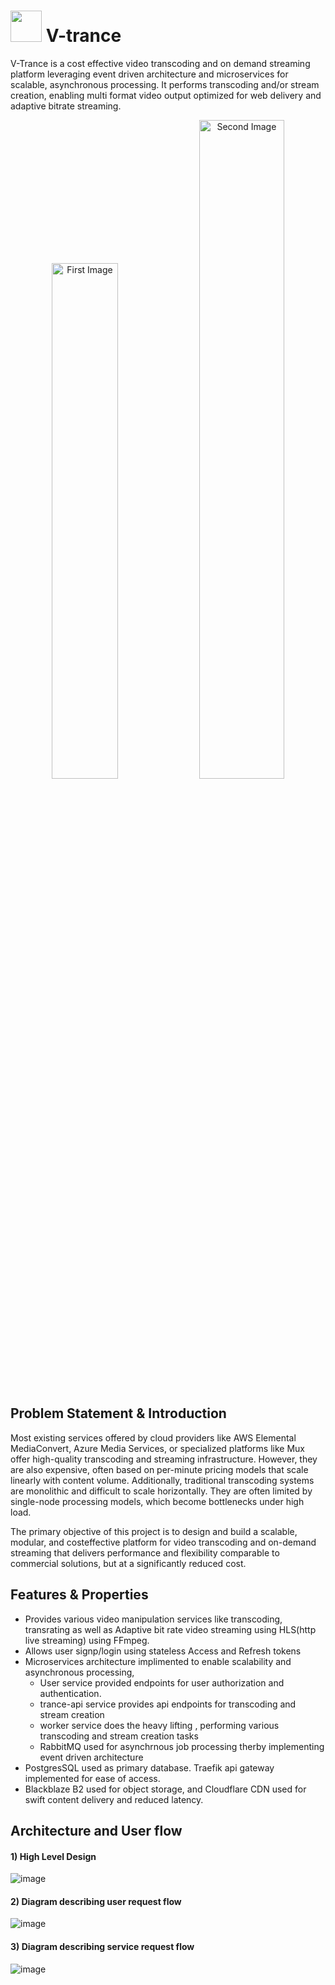 # <img src="https://github.com/user-attachments/assets/b43ff8bc-ab93-4f09-9860-921b32f4bcf2" width="50px"> V-trance

V-Trance is a cost effective video transcoding and on demand streaming platform leveraging event driven architecture and microservices for scalable, asynchronous processing. It performs transcoding and/or stream creation, enabling multi format video output optimized for web delivery and adaptive bitrate streaming. 
<p align="center">
  <img src="https://github.com/user-attachments/assets/93f7ba84-b1d4-46e7-a923-43e8c61650f2" alt="First Image" style="width:46%; display:inline-block;"/>
  <img src="https://github.com/user-attachments/assets/27b4d0cf-f420-44eb-9453-43ba77b203a8" alt="Second Image" style="width:52%; display:inline-block;"/>
</p>

## Problem Statement & Introduction
Most existing services offered by cloud providers like AWS Elemental MediaConvert, Azure Media Services, or specialized platforms like Mux offer high-quality transcoding
and streaming infrastructure. However, they are also expensive, often based on per-minute pricing models that scale linearly with content volume. Additionally, traditional transcoding systems are monolithic and difficult to scale horizontally. They are often limited by single-node processing models, which become bottlenecks under high load.

The primary objective of this project is to design and build a scalable, modular, and costeffective platform for video transcoding and on-demand streaming that delivers
performance and flexibility comparable to commercial solutions, but at a significantly reduced cost.

## Features & Properties
- Provides various video manipulation services like transcoding, transrating as well as Adaptive bit rate video streaming using HLS(http live streaming) using FFmpeg.
- Allows user signp/login using stateless Access and Refresh tokens
- Microservices architecture implimented to enable scalability and asynchronous processing,
  - User service provided endpoints for user authorization and authentication.
  - trance-api service provides api endpoints for transcoding and stream creation
  - worker service does the heavy lifting , performing various transcoding and stream creation tasks
  - RabbitMQ used for asynchrnous job processing therby implementing event driven architecture
- PostgresSQL used as primary database. Traefik api gateway implemented for ease of access.
- Blackblaze B2 used for object storage, and Cloudflare CDN used for swift content delivery and reduced latency.

## Architecture and User flow
#### 1) High Level Design 
![image](https://github.com/user-attachments/assets/d77d4c70-d75a-4a33-a14a-4595b41f212e)

#### 2) Diagram describing user request flow
![image](https://github.com/user-attachments/assets/d4bdd358-04aa-4f8c-92d2-69f2f0738e5d)

#### 3) Diagram describing service request flow
![image](https://github.com/user-attachments/assets/3c663ebf-e3cd-48fd-b96f-c11c17a9401a)

  

